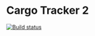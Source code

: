 # Cargo Tracker 2
[![Build status](https://ci.appveyor.com/api/projects/status/62nahb7bkrarkmdm?svg=true)](https://ci.appveyor.com/project/gtourkas/cargotracker2)

